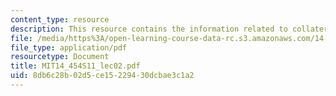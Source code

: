 ```yaml
---
content_type: resource
description: This resource contains the information related to collateral and amplification.
file: /media/https%3A/open-learning-course-data-rc.s3.amazonaws.com/14-454-economic-crises-spring-2011/8db6c28b02d5ce15229430dcbae3c1a2_MIT14_454S11_lec02.pdf
file_type: application/pdf
resourcetype: Document
title: MIT14_454S11_lec02.pdf
uid: 8db6c28b-02d5-ce15-2294-30dcbae3c1a2
---
```

